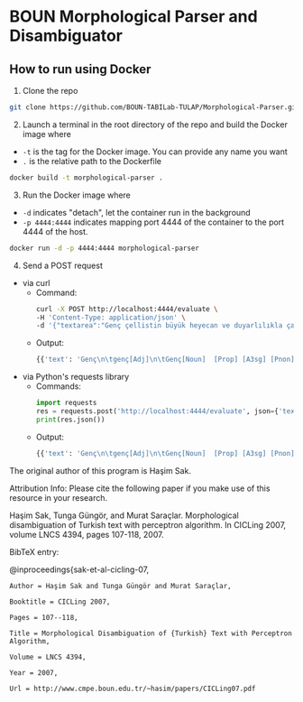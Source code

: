 # BOUN Morphological Parser and Disambiguator

## How to run using Docker

1. Clone the repo
```bash
git clone https://github.com/BOUN-TABILab-TULAP/Morphological-Parser.git
```
2. Launch a terminal in the root directory of the repo and build the Docker image where
- `-t` is the tag for the Docker image. You can provide any name you want
- `.` is the relative path to the Dockerfile 
```bash
docker build -t morphological-parser .
```
3. Run the Docker image where
- `-d` indicates "detach", let the container run in the background
- `-p 4444:4444` indicates mapping port 4444 of the container to the port 4444 of the host.
```bash
docker run -d -p 4444:4444 morphological-parser
```
4. Send a POST request
- via curl
  - Command:
    ```bash
    curl -X POST http://localhost:4444/evaluate \
    -H 'Content-Type: application/json' \
    -d '{"textarea":"Genç çellistin büyük heyecan ve duyarlılıkla çalmasına salondaki seyirciler hayran oldu ."}'
    ```
  - Output:
    ```bash
    {{'text': 'Genç\n\tgenç[Adj]\n\tGenç[Noun]  [Prop] [A3sg] [Pnon] [Nom]\nçellistin\n\tçellist[Noun] [A3sg] [Pnon] NHn[Gen]\n\tçellist[Noun] [A3sg] Hn[P2sg] [Nom]\nbüyük\n\tbüyük[Adj] \nheyecan\n\theyecan[Noun]  [A3sg] [Pnon] [Nom]\n\tHeyecan[Noun] [Prop] [A3sg] [Pnon] [Nom]\nve\n\tve[Conj] \nduyarlılıkla\n\tduyarlı[Adj] lHk[Noun Ness] [A3sg] [Pnon] YlA[Ins]\n\tDuyar[Noun] [Prop] [A3sg] [Pnon] [Nom] lH[Adj With] lHk[Noun Ness] [A3sg] [Pnon] YlA[Ins]\n\tduyarlılık[Noun] [A3sg] [Pnon] YlA[Ins]\n\tduyar[Adj] [Noun] [A3sg] [Pnon] [Nom] lH[Adj With] lHk[Noun Ness] [A3sg] [Pnon] YlA[Ins]\nçalmasına\n\tçal[Verb] [Pos] mA[Noun Inf2] [A3sg] SH[P3sg] NA[Dat]\n\tçalma[Adj] [Noun] [A3sg] SH[P3sg] NA[Dat]\n\tçalma[Noun] [A3sg] SH[P3sg] NA[Dat]\nsalondaki\n\tsalon[Noun] [A3sg] [Pnon] DA[Loc] ki[Adj Rel]\n\tSalo[Noun] [Prop] [A3sg] Hn[P2sg] NDA[Loc] ki[Adj Rel]\nseyirciler\n\tseyirci[Noun] lAr[A3pl] [Pnon] [Nom]\n\tseyir[Noun] [A3sg] [Pnon] [Nom] CH[Noun Agt] lAr[A3pl] [Pnon] [Nom]\nhayran\n\tHayran[Noun] [Prop] [A3sg] [Pnon] [Nom]\n\thayran[Adj] \noldu\n\tol[Verb] [Pos] DH[Past] [A3sg]\n\toldu[Postp]  [PCNom]\n\toldu[Postp]  [PCNom] [A3sg] [Pnon] [Nom]\n\tol[Adj] [Noun] [A3sg] [Pnon] [Nom] YDH[Verb Past] [A3sg]\n\tol[Adj] YDH[Verb Past] [A3sg]\n\toldu[Interj] \n.\n\t.[Punc] \n--------------------------------------------------'
- via Python's requests library
  - Commands:
    ```python
    import requests
    res = requests.post('http://localhost:4444/evaluate', json={'textarea':'Genç çellistin büyük heyecan ve duyarlılıkla çalmasına salondaki seyirciler hayran oldu .'})
    print(res.json())
    ```
  - Output:
    ```python
    {{'text': 'Genç\n\tgenç[Adj]\n\tGenç[Noun]  [Prop] [A3sg] [Pnon] [Nom]\nçellistin\n\tçellist[Noun] [A3sg] [Pnon] NHn[Gen]\n\tçellist[Noun] [A3sg] Hn[P2sg] [Nom]\nbüyük\n\tbüyük[Adj] \nheyecan\n\theyecan[Noun]  [A3sg] [Pnon] [Nom]\n\tHeyecan[Noun] [Prop] [A3sg] [Pnon] [Nom]\nve\n\tve[Conj] \nduyarlılıkla\n\tduyarlı[Adj] lHk[Noun Ness] [A3sg] [Pnon] YlA[Ins]\n\tDuyar[Noun] [Prop] [A3sg] [Pnon] [Nom] lH[Adj With] lHk[Noun Ness] [A3sg] [Pnon] YlA[Ins]\n\tduyarlılık[Noun] [A3sg] [Pnon] YlA[Ins]\n\tduyar[Adj] [Noun] [A3sg] [Pnon] [Nom] lH[Adj With] lHk[Noun Ness] [A3sg] [Pnon] YlA[Ins]\nçalmasına\n\tçal[Verb] [Pos] mA[Noun Inf2] [A3sg] SH[P3sg] NA[Dat]\n\tçalma[Adj] [Noun] [A3sg] SH[P3sg] NA[Dat]\n\tçalma[Noun] [A3sg] SH[P3sg] NA[Dat]\nsalondaki\n\tsalon[Noun] [A3sg] [Pnon] DA[Loc] ki[Adj Rel]\n\tSalo[Noun] [Prop] [A3sg] Hn[P2sg] NDA[Loc] ki[Adj Rel]\nseyirciler\n\tseyirci[Noun] lAr[A3pl] [Pnon] [Nom]\n\tseyir[Noun] [A3sg] [Pnon] [Nom] CH[Noun Agt] lAr[A3pl] [Pnon] [Nom]\nhayran\n\tHayran[Noun] [Prop] [A3sg] [Pnon] [Nom]\n\thayran[Adj] \noldu\n\tol[Verb] [Pos] DH[Past] [A3sg]\n\toldu[Postp]  [PCNom]\n\toldu[Postp]  [PCNom] [A3sg] [Pnon] [Nom]\n\tol[Adj] [Noun] [A3sg] [Pnon] [Nom] YDH[Verb Past] [A3sg]\n\tol[Adj] YDH[Verb Past] [A3sg]\n\toldu[Interj] \n.\n\t.[Punc] \n--------------------------------------------------'
    ```

The original author of this program is Haşim Sak. 

Attribution Info:
Please cite the following paper if you make use of this resource in your research.

Haşim Sak, Tunga Güngör, and Murat Saraçlar. Morphological disambiguation of Turkish text with perceptron algorithm.
In CICLing 2007, volume LNCS 4394, pages 107-118, 2007.

BibTeX entry:

@inproceedings{sak-et-al-cicling-07,
    
    Author = Haşim Sak and Tunga Güngör and Murat Saraçlar,
    
    Booktitle = CICLing 2007,
    
    Pages = 107--118,
    
    Title = Morphological Disambiguation of {Turkish} Text with Perceptron Algorithm,
    
    Volume = LNCS 4394,
    
    Year = 2007,
    
    Url = http://www.cmpe.boun.edu.tr/~hasim/papers/CICLing07.pdf
